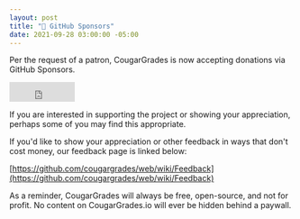 ```yaml
---
layout: post
title: "💸 GitHub Sponsors"
date: 2021-09-28 03:00:00 -05:00
---
```


Per the request of a patron, CougarGrades is now accepting donations via GitHub Sponsors.

<iframe src="https://github.com/sponsors/au5ton/button" title="Sponsor au5ton" height="35" width="116" style="border: 0;"></iframe>

If you are interested in supporting the project or showing your appreciation, perhaps some of you may find this appropriate.

If you'd like to show your appreciation or other feedback in ways that don't cost money, our feedback page is linked below:

[https://github.com/cougargrades/web/wiki/Feedback](https://github.com/cougargrades/web/wiki/Feedback)

As a reminder, CougarGrades will always be free, open-source, and not for profit. No content on CougarGrades.io will ever be hidden behind a paywall.
